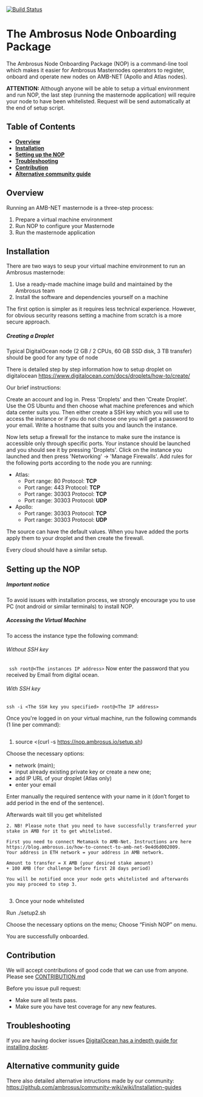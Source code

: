 [![Build Status](https://travis-ci.com/ambrosus/ambrosus-nop.svg?token=3AeQ6aqcxJ7ZUnsz6KJt&branch=master)](https://travis-ci.com/ambrosus/ambrosus-nop)

# The Ambrosus Node Onboarding Package
The Ambrosus Node Onboarding Package (NOP) is a command-line tool which makes it easier for Ambrosus Masternodes operators to register, onboard and operate new nodes on AMB-NET (Apollo and Atlas nodes).

**ATTENTION:** Although anyone will be able to setup a virtual environment and run NOP, the last step (running the masternode application) will require your node to have been whitelisted. Request will be send automatically at the end of setup script.

## Table of Contents
  - **[Overview](#overview)**
  - **[Installation](#installation)**
  - **[Setting up the NOP](#setting-up-the-nop)**
  - **[Troubleshooting](#troubleshooting)**
  - **[Contribution](#contribution)**
  - **[Alternative community guide](#alternative-community-guide)**

## Overview

Running an AMB-NET masternode is a three-step process:
1. Prepare a virtual machine environment
2. Run NOP to configure your Masternode
3. Run the masternode application

## Installation

There are two ways to seup your virtual machine environment to run an Ambrosus masternode:

1. Use a ready-made machine image build and maintained by the Ambrosus team
2. Install the software and dependencies yourself on a machine

The first option is simpler as it requires less technical experience. However, for obvious security reasons setting a machine from scratch is a more secure approach.

##### Creating a Droplet

Typical DigitalOcean node (2 GB / 2 CPUs, 60 GB SSD disk, 3 TB transfer) should be good for any type of node

There is detailed step by step information how to setup droplet on digitalocean https://www.digitalocean.com/docs/droplets/how-to/create/

Our brief instructions:

Create an account and log in. Press 'Droplets' and then 'Create Droplet'. Use the OS Ubuntu and then choose what machine preferences and which data center suits you. Then either create a SSH key which you will use to access the instance or if you do not choose one you will get a password to your email. Write a hostname that suits you and launch the instance.

Now lets setup a firewall for the instance to make sure the instance is accessible only through specific ports. Your instance should be launched and you should see it by pressing 'Droplets'. Click on the instance you launched and then press 'Networking' -> 'Manage Firewalls'.
Add rules for the following ports according to the node you are running:
 - Atlas:
    - Port range: 80
        Protocol: **TCP**
    - Port range: 443
        Protocol: **TCP**
    - Port range: 30303
        Protocol: **TCP**
    - Port range: 30303
        Protocol: **UDP**
 - Apollo:
    - Port range: 30303
        Protocol: **TCP**
    - Port range: 30303
        Protocol: **UDP**

The source can have the default values. When you have added the ports apply them to your droplet and then create the firewall.

Every cloud should have a similar setup.

## Setting up the NOP

##### Important notice

To avoid issues with installation process, we strongly encourage you to use PC (not android or similar terminals) to install NOP.

##### Accessing the Virtual Machine
To access the instance type the following command:
###### Without SSH key
``` ssh root@<The instances IP address>```
Now enter the password that you received by Email from digital ocean.
###### With SSH key
```ssh -i <The SSH key you specified> root@<The IP address>```

Once you're logged in on your virtual machine, run the following commands (1 line per command):
```

```
1. source <(curl -s https://nop.ambrosus.io/setup.sh)

Choose the necessary options:
- network (main);
- input already existing private key or create a new one;
- add IP URL of your droplet (Atlas only)
- enter your email

Enter manually the required sentence with your name in it (don’t forget to add period in the end of the sentence).

Afterwards wait till you get whitelisted

```
2. NB! Please note that you need to have successfully transferred your stake in AMB for it to get whitelisted. 

First you need to connect Metamask to AMB-Net. Instructions are here 
https://blog.ambrosus.io/how-to-connect-to-amb-net-9e4d6d002009.
Your address in ETH network = your address in AMB network.

Amount to transfer = X AMB (your desired stake amount) 
+ 100 AMB (for challenge before first 28 days period) 

You will be notified once your node gets whitelisted and afterwards you may proceed to step 3.


```
3. Once your node whitelisted

Run ./setup2.sh

Choose the necessary options on the menu;
Choose “Finish NOP” on menu.

You are successfully onboarded.

## Contribution
We will accept contributions of good code that we can use from anyone.
Please see [CONTRIBUTION.md](CONTRIBUTION.md)

Before you issue pull request:
* Make sure all tests pass.
* Make sure you have test coverage for any new features.

## Troubleshooting
If you are having docker issues [DigitalOcean has a indepth guide for installing docker](https://www.digitalocean.com/community/tutorials/how-to-install-and-use-docker-on-ubuntu-18-04).

## Alternative community guide

There also detailed alternative intructions made by our community: https://github.com/ambrosus/community-wiki/wiki/Installation-guides
